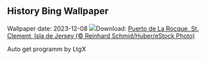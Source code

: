 ## History Bing Wallpaper
Wallpaper date: 2023-12-08
![](https://www.bing.com/th?id=OHR.JerseyIsland_ES-ES4734552777_UHD.jpg&w=1000)Download: [Puerto de La Rocque, St. Clement, Isla de Jersey (© Reinhard Schmid/Huber/eStock Photo)](https://www.bing.com/th?id=OHR.JerseyIsland_ES-ES4734552777_UHD.jpg)

Auto get programm by LtgX
